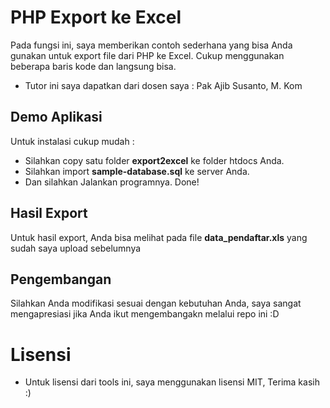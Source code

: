 # PHP Export ke Excel
Pada fungsi ini, saya memberikan contoh sederhana yang bisa Anda gunakan untuk export file dari PHP ke Excel. Cukup menggunakan beberapa baris kode dan langsung bisa.
- Tutor ini saya dapatkan dari dosen saya : Pak Ajib Susanto, M. Kom

## Demo Aplikasi
Untuk instalasi cukup mudah :
- Silahkan copy satu folder **export2excel** ke folder htdocs Anda.
- Silahkan import **sample-database.sql** ke server Anda.
- Dan silahkan Jalankan programnya. Done!

## Hasil Export
Untuk hasil export, Anda bisa melihat pada file **data_pendaftar.xls** yang sudah saya upload sebelumnya

## Pengembangan
Silahkan Anda modifikasi sesuai dengan kebutuhan Anda, saya sangat mengapresiasi jika Anda ikut mengembangakn melalui repo ini :D

# Lisensi
- Untuk lisensi dari tools ini, saya menggunakan lisensi MIT, Terima kasih :)
